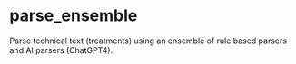 # parse_ensemble

Parse technical text (treatments) using an ensemble of rule based parsers and AI parsers (ChatGPT4).
